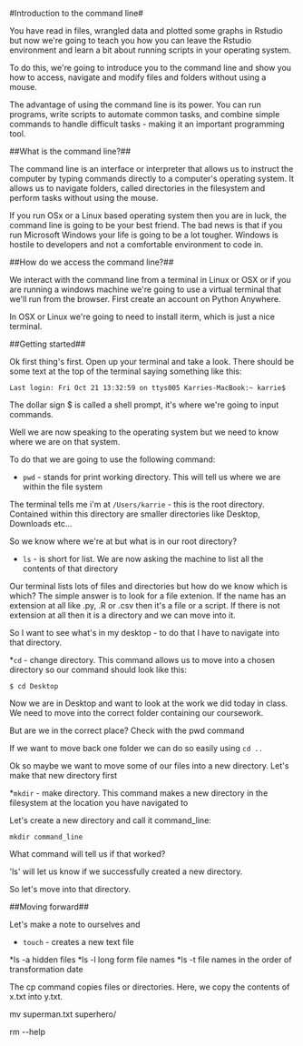 #Introduction to the command line#

You have read in files, wrangled data and plotted some graphs in Rstudio but now we're going to teach you how you can leave the Rstudio environment and learn a bit about running scripts in your operating system. 

To do this, we're going to introduce you to the command line and show you how to access, navigate and modify files and folders without using a mouse. 

The advantage of using the command line is its power. You can run programs, write scripts to automate common tasks, and combine simple commands to handle difficult tasks - making it an important programming tool.

##What is the command line?##

The command line is an interface or interpreter that allows us to instruct the computer by typing commands directly to a computer's operating system. It allows us to navigate folders, called directories in the filesystem and perform tasks without using the mouse.

If you run OSx or a Linux based operating system then you are in luck, the command line is going to be your best friend. 
The bad news is that if you run Microsoft Windows your life is going to be a lot tougher. Windows is hostile to developers and not a comfortable environment to code in. 

##How do we access the command line?##

We interact with the command line from a terminal in Linux or OSX or if you are running a windows machine we're going to use a virtual terminal that we'll run from the browser. First create an account on Python Anywhere. 

In OSX or Linux we're going to need to install iterm, which is just a nice terminal.

##Getting started##

Ok first thing's first. Open up your terminal and take a look. There should be some text at the top of the terminal saying something like this:

`Last login: Fri Oct 21 13:32:59 on ttys005
Karries-MacBook:~ karrie$`

The dollar sign $ is called a shell prompt, it's where we're going to input commands.

Well we are now speaking to the operating system but we need to know where we are on that system. 

To do that we are going to use the following command:
* `pwd` - stands for print working directory. This will tell us where we are within the file system

The terminal tells me i'm at `/Users/karrie` - this is the root directory. Contained within this directory are smaller directories like Desktop, Downloads etc...

So we know where we're at but what is in our root directory?
* `ls` - is short for list. We are now asking the machine to list all the contents of that directory

Our terminal lists lots of files and directories but how do we know which is which? The simple answer is to look for a file extenion. If the name has an extension at all like .py, .R or .csv then it's a file or a script. If there is not extension at all then it is a directory and we can move into it.

So I want to see what's in my desktop - to do that I have to navigate into that directory. 

*`cd` - change directory. This command allows us to move into a chosen directory so our command should look like this:

`$ cd Desktop`

Now we are in Desktop and want to look at the work we did today in class. We need to move into the correct folder containing our coursework. 

But are we in the correct place? Check with the pwd command

If we want to move back one folder we can do so easily using `cd ..`

Ok so maybe we want to move some of our files into a new directory. Let's make that new directory first

*`mkdir` - make directory. This command makes a new directory in the filesystem at the location you have navigated to

Let's create a new directory and call it command_line:

`mkdir command_line`

What command will tell us if that worked?

'ls' will let us know if we successfully created a new directory. 

So let's move into that directory.

##Moving forward##

Let's make a note to ourselves and 

* `touch` - creates a new text file 

*ls -a hidden files
*ls -l long form file names
*ls -t file names in the order of transformation date

The cp command copies files or directories. Here, we copy the contents of x.txt into y.txt.

mv superman.txt superhero/

rm --help





##
